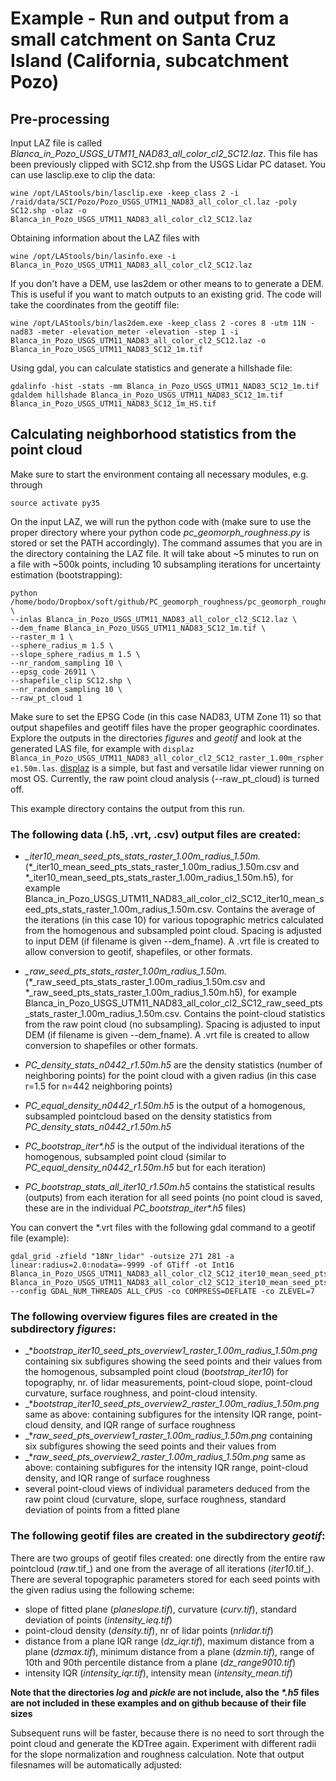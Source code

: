 # Example - Run and output from a small catchment on Santa Cruz Island (California, subcatchment Pozo)
## Pre-processing
Input LAZ file is called _Blanca_in_Pozo_USGS_UTM11_NAD83_all_color_cl2_SC12.laz_. This file has been previously clipped with SC12.shp from the USGS Lidar PC dataset. You can use lasclip.exe to clip the data: 
```
wine /opt/LAStools/bin/lasclip.exe -keep_class 2 -i /raid/data/SCI/Pozo/Pozo_USGS_UTM11_NAD83_all_color_cl.laz -poly SC12.shp -olaz -o Blanca_in_Pozo_USGS_UTM11_NAD83_all_color_cl2_SC12.laz
```

Obtaining information about the LAZ files with
```
wine /opt/LAStools/bin/lasinfo.exe -i Blanca_in_Pozo_USGS_UTM11_NAD83_all_color_cl2_SC12.laz
```

If you don't have a DEM, use las2dem or other means to to generate a DEM. This is useful if you want to match outputs to an existing grid. The code will take the coordinates from the geotiff file:
```
wine /opt/LAStools/bin/las2dem.exe -keep_class 2 -cores 8 -utm 11N -nad83 -meter -elevation_meter -elevation -step 1 -i Blanca_in_Pozo_USGS_UTM11_NAD83_all_color_cl2_SC12.laz -o Blanca_in_Pozo_USGS_UTM11_NAD83_SC12_1m.tif
```

Using gdal, you can calculate statistics and generate a hillshade file:
```
gdalinfo -hist -stats -mm Blanca_in_Pozo_USGS_UTM11_NAD83_SC12_1m.tif
gdaldem hillshade Blanca_in_Pozo_USGS_UTM11_NAD83_SC12_1m.tif Blanca_in_Pozo_USGS_UTM11_NAD83_SC12_1m_HS.tif
```

## Calculating neighborhood statistics from the point cloud
Make sure to start the environment containg all necessary modules, e.g. through
```
source activate py35
```

On the input LAZ, we will run the python code with (make sure to use the proper directory where your python code _pc_geomorph_roughness.py_ is stored or set the PATH accordingly). The command assumes that you are in the directory containing the LAZ file. It will take about ~5 minutes to run on a file with ~500k points, including 10 subsampling iterations for uncertainty estimation (bootstrapping):
```
python /home/bodo/Dropbox/soft/github/PC_geomorph_roughness/pc_geomorph_roughness.py \
--inlas Blanca_in_Pozo_USGS_UTM11_NAD83_all_color_cl2_SC12.laz \
--dem_fname Blanca_in_Pozo_USGS_UTM11_NAD83_SC12_1m.tif \
--raster_m 1 \
--sphere_radius_m 1.5 \
--slope_sphere_radius_m 1.5 \
--nr_random_sampling 10 \
--epsg_code 26911 \
--shapefile_clip SC12.shp \
--nr_random_sampling 10 \
--raw_pt_cloud 1
```
Make sure to set the EPSG Code (in this case NAD83, UTM Zone 11) so that output shapefiles and geotiff files have the proper geographic coordinates. Explore the outputs in the directories _figures_ and _geotif_ and look at the generated LAS file, for example with ```displaz Blanca_in_Pozo_USGS_UTM11_NAD83_all_color_cl2_SC12_raster_1.00m_rsphere1.50m.las```. [displaz](https://github.com/c42f/displaz) is a simple, but fast and versatile lidar viewer running on most OS.
Currently, the raw point cloud analysis (--raw_pt_cloud) is turned off.

This example directory contains the output from this run. 

### The following data (.h5, .vrt, .csv) output files are created:
- _*_iter10_mean_seed_pts_stats_raster_1.00m_radius_1.50m.*_ (*_iter10_mean_seed_pts_stats_raster_1.00m_radius_1.50m.csv and *_iter10_mean_seed_pts_stats_raster_1.00m_radius_1.50m.h5), for example Blanca_in_Pozo_USGS_UTM11_NAD83_all_color_cl2_SC12_iter10_mean_seed_pts_stats_raster_1.00m_radius_1.50m.csv. Contains the average of the iterations (in this case 10) for various topographic metrics calculated from the homogenous and subsampled point cloud. Spacing is adjusted to input DEM (if filename is given --dem_fname). A .vrt file is created to allow conversion to geotif, shapefiles, or other formats.

- _*_raw_seed_pts_stats_raster_1.00m_radius_1.50m.*_ (*_raw_seed_pts_stats_raster_1.00m_radius_1.50m.csv and *_raw_seed_pts_stats_raster_1.00m_radius_1.50m.h5), for example Blanca_in_Pozo_USGS_UTM11_NAD83_all_color_cl2_SC12_raw_seed_pts_stats_raster_1.00m_radius_1.50m.csv. Contains the point-cloud statistics from the raw point cloud (no subsampling). Spacing is adjusted to input DEM (if filename is given --dem_fname). A .vrt file is created to allow conversion to shapefiles or other formats.

- _PC_density_stats_n0442_r1.50m.h5_ are the density statistics (number of neighboring points) for the point cloud with a given radius (in this case r=1.5 for n=442 neighboring points)

- _PC_equal_density_n0442_r1.50m.h5_ is the output of a homogenous, subsampled pointcloud based on the density statistics from _PC_density_stats_n0442_r1.50m.h5_

- _PC_bootstrap_iter*.h5_ is the output of the individual iterations of the homogenous, subsampled point cloud (similar to _PC_equal_density_n0442_r1.50m.h5_ but for each iteration)

- _PC_bootstrap_stats_all_iter10_r1.50m.h5_ contains the statistical results (outputs) from each iteration for all seed points (no point cloud is saved, these are in the individual _PC_bootstrap_iter*.h5_ files)

You can convert the *.vrt files with the following gdal command to a geotif file (example):
```
gdal_grid -zfield "18Nr_lidar" -outsize 271 281 -a linear:radius=2.0:nodata=-9999 -of GTiff -ot Int16 Blanca_in_Pozo_USGS_UTM11_NAD83_all_color_cl2_SC12_iter10_mean_seed_pts_stats_raster_1.00m_radius_1.50m.vrt Blanca_in_Pozo_USGS_UTM11_NAD83_all_color_cl2_SC12_iter10_mean_seed_pts_stats_raster_1.00m_radius_1.50m_nrlidar.tif --config GDAL_NUM_THREADS ALL_CPUS -co COMPRESS=DEFLATE -co ZLEVEL=7
```

### The following overview figures files are created in the subdirectory _figures_:
- _*_bootstrap_iter10_seed_pts_overview1_raster_1.00m_radius_1.50m.png_ containing six subfigures showing the seed points and their values from the homogenous, subsampled point cloud (_bootstrap_iter10_) for topography, nr. of lidar measurements, point-cloud slope, point-cloud curvature, surface roughness, and point-cloud intensity.
- _*_bootstrap_iter10_seed_pts_overview2_raster_1.00m_radius_1.50m.png_ same as above: containing subfigures for the intensity IQR range, point-cloud density, and IQR range of surface roughness
- _*_raw_seed_pts_overview1_raster_1.00m_radius_1.50m.png_ containing six subfigures showing the seed points and their values from 
- _*_raw_seed_pts_overview2_raster_1.00m_radius_1.50m.png_ same as above: containing subfigures for the intensity IQR range, point-cloud density, and IQR range of surface roughness
- several point-cloud views of individual parameters deduced from the raw point cloud (curvature, slope, surface roughness, standard deviation of points from a fitted plane

### The following geotif files are created in the subdirectory _geotif_:
There are two groups of geotif files created: one directly from the entire raw pointcloud (_*_raw_*_.tif_) and one from the average of all iterations (_*_iter10_*_.tif_). There are several topographic parameters stored for each seed points with the given radius using the following scheme: 
- slope of fitted plane (_planeslope.tif_), curvature (_curv.tif_), standard deviation of points (_intensity_ieq.tif_)
- point-cloud density (_density.tif_), nr of lidar points (_nrlidar.tif_)
- distance from a plane IQR range (_dz_iqr.tif_), maximum distance from a plane (_dzmax.tif_), minimum distance from a plane (_dzmin.tif_), range of 10th and 90th percentile distance from a plane (_dz_range9010.tif_)
- intensity IQR (_intensity_iqr.tif_), intensity mean (_intensity_mean.tif_)


**Note that the directories _log_ and _pickle_ are not include, also the _*.h5_ files are not included in these examples and on github because of their file sizes**


Subsequent runs will be faster, because there is no need to sort through the point cloud and generate the KDTree again. Experiment with different radii for the slope normalization and roughness calculation. Note that output filesnames will be automatically adjusted:
